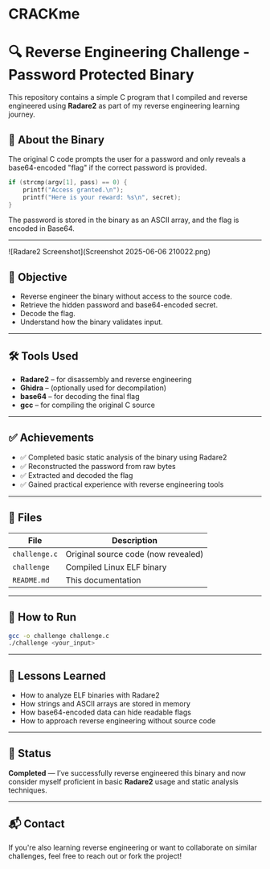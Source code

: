 # CRACKme
# 🔍 Reverse Engineering Challenge - Password Protected Binary

This repository contains a simple C program that I compiled and reverse engineered using **Radare2** as part of my reverse engineering learning journey.

## 🧠 About the Binary

The original C code prompts the user for a password and only reveals a base64-encoded "flag" if the correct password is provided.

```c
if (strcmp(argv[1], pass) == 0) {
    printf("Access granted.\n");
    printf("Here is your reward: %s\n", secret);
}
```

The password is stored in the binary as an ASCII array, and the flag is encoded in Base64.

---

![Radare2 Screenshot](Screenshot 2025-06-06 210022.png)

## 🎯 Objective

- Reverse engineer the binary without access to the source code.
- Retrieve the hidden password and base64-encoded secret.
- Decode the flag.
- Understand how the binary validates input.

---

## 🛠 Tools Used

- **Radare2** – for disassembly and reverse engineering
- **Ghidra** – (optionally used for decompilation)
- **base64** – for decoding the final flag
- **gcc** – for compiling the original C source

---

## ✅ Achievements

- ✅ Completed basic static analysis of the binary using Radare2
- ✅ Reconstructed the password from raw bytes
- ✅ Extracted and decoded the flag
- ✅ Gained practical experience with reverse engineering tools

---

## 📂 Files

| File           | Description                         |
|----------------|-------------------------------------|
| `challenge.c`  | Original source code (now revealed) |
| `challenge`    | Compiled Linux ELF binary           |
| `README.md`    | This documentation                  |

---

## 🧪 How to Run

```bash
gcc -o challenge challenge.c
./challenge <your_input>
```

---

## 🧠 Lessons Learned

- How to analyze ELF binaries with Radare2
- How strings and ASCII arrays are stored in memory
- How base64-encoded data can hide readable flags
- How to approach reverse engineering without source code

---

## 📌 Status

**Completed** — I’ve successfully reverse engineered this binary and now consider myself proficient in basic **Radare2** usage and static analysis techniques.

---

## 📬 Contact

If you're also learning reverse engineering or want to collaborate on similar challenges, feel free to reach out or fork the project!
